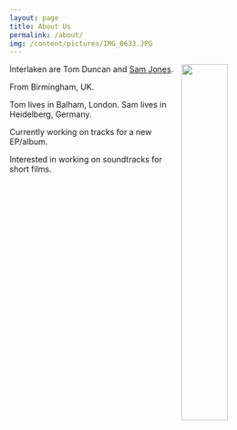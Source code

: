 ```yaml
---
layout: page
title: About Us
permalink: /about/
img: /content/pictures/IMG_0633.JPG
---
```


<!--
<img style="float: right" src="https://farm8.staticflickr.com/7571/16243507716_cd62dd2030.jpg" height="40%" width="40%">
-->

<img style="float: right" src="../content/pictures/IMG_0633.JPG" height="40%" width="40%">

Interlaken are Tom Duncan and [Sam Jones](http://swjones.github.io).

From Birmingham, UK.

Tom lives in Balham, London. Sam lives in Heidelberg, Germany.

Currently working on tracks for a new EP/album.

Interested in working on soundtracks for short films. 

<!--
email: interlakenmusic *at* gmail.com
[Music](https://soundcloud.com/interlaken_music)
-->

